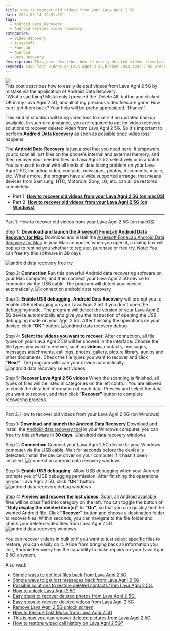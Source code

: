 ```yaml
---
title: How to recover old videos from your Lava Agni 2 5G
date: 2024-02-14 12:51:37
tags: 
  - Android Data Recovery
  - Android devices video recovery
categories: 
  - Video Recovery
  - Aiseesoft
  - FoneLab
  - Android
  - Data Recovery
description: This post describes how to easily deleted videos from Lava Agni 2 5G by mistake via the application of Android Data Recovery.
keyword: save lost videos on Lava Agni 2 5G,broken Lava Agni 2 5G videos recovery solution,Lava Agni 2 5G videos retrieval,restore deleted videos on Lava Agni 2 5G,retrieve wiped videos Lava Agni 2 5G,recover lost videos from Lava Agni 2 5G,Lava Agni 2 5G delete video recover,how to recover video in Lava Agni 2 5G,how to refind deleted video from Lava Agni 2 5G,deletes video of Lava Agni 2 5G,Lava Agni 2 5G all video delete,how to get video back from Lava Agni 2 5G
---
```


<img src="https://img0mobiles.techidaily.com/images/best-assets/devices/lava/lava-agni-2-5g/2.jpg" class="atpl-imgstyle"  />

<div class="atpl-content atpl-for-fonelab-android recover-video">

<div class="atpl-post-description-part-1">
This post describes how to easily deleted videos from Lava Agni 2 5G by mistake via the application of Android Data Recovery.
</div>

<div class="atpl-post-description-part-2">
<div class="tpl-content-sub-paragraph-question">
  "What a sad thing! Mistakenly I pressed the 'Delete All' button and clicked OK in my Lava Agni 2 5G, and all of my precious video files are gone. How can I get them back? Your help will be pretty appreciated. Thanks!"
</div>
<div class="tpl-content-sub-paragraph-content">
  <p>
    This kind of situation will bring video loss to users if no updated backup available. In such circumstance, you are required to opt for video recovery solutions to recover deleted video from Lava Agni 2 5G. So it's important to perform <a href="https://tools.techidaily.com/aiseesoft-android-data-recovery/" target="_blank" rel="noopener"><strong>Android Data Recovery</strong></a> as soon as possible once video loss happens.
  </p>
</div>

</div>

<div class="atpl-post-description-part-3">
<div class="tpl-content-sub-paragraph-normal">
    <p>
        The <a href="https://tools.techidaily.com/aiseesoft-android-data-recovery/" target="_blank" rel="noopener"><strong>Android Data Recovery</strong></a> is just a tool that you need here. It empowers you to scan all lost files on the phone's internal and external memory, and then recover your needed files on Lava Agni 2 5G selectively or in a batch. You can use it to deal with all kinds of data losing problem on your Lava Agni 2 5G, including video, contacts, messages, photos, documents, music, etc. What's more, the program have a wide supported arrange, that means devices from Samsung, HTC, Motorola, Sony, LG, etc. can all be restored completely.
    </p>
</div>
</div>

<ul>
  <li>Part 1: <strong><a href="#p1"> How to recover old videos from your Lava Agni 2 5G  (on macOS)</a></strong></li>
  <li>Part 2: <strong><a href="#p2"> How to recover old videos from your Lava Agni 2 5G  (on Windows)</a></strong></li>
</ul>

<!-- Part 1 -->
<a id="p1" name="p1" ></a><hr>

<div>
  <span class="atpl-step-part-style">Part 1. How to recover old videos from your Lava Agni 2 5G (on macOS)</span>
</div>  

<span class="atpl-stepstyle-a"><span>Step 1: </span></span> <strong>Download and launch the <a href="https://tools.techidaily.com/aiseesoft-android-data-recovery-for-mac/" target="_blank" rel="noopener">Aiseesoft FoneLab Android Data Recovery for Mac</a></strong>
Download and install the <a href="https://tools.techidaily.com/aiseesoft-android-data-recovery-for-mac/" target="_blank" rel="noopener">Aiseesoft FoneLab Android Data Recovery for Mac</a> in your Mac computer, when you open it, a dialog box will pop up to remind you whether to register, purchase or free try.
Note: You can free try this software in <strong>30</strong> days

<img src="https://tools.techidaily.com/images/apps/aiseesoft/android-data-recovery/mac-free-try.png" class="atpl-imgstyle" alt="android data recovery free try" />

<span class="atpl-stepstyle-a"><span>Step 2: </span></span> <strong>Connection</strong>
Run this powerful Android data recovering software on your Mac computer, and then connect your Lava Agni 2 5G device to computer via the USB cable. The program will detect your device automatically.
<img src="https://tools.techidaily.com/images/apps/aiseesoft/android-data-recovery/mac-connection-interface.jpg" class="atpl-imgstyle" alt="connection android data recovery" />

<span class="atpl-stepstyle-a"><span>Step 3: </span></span> <strong>Enable USB debugging.</strong>
<strong>Android Data Recovery</strong> will prompt you to enable USB debugging on your Lava Agni 2 5G if you don't open the debugging mode. The program will detect the version of your Lava Agni 2 5G device automatically and give you the instruction of opening the USB debugging mode on your Agni 2 5G. After finishing the operations on your device, click <strong>"OK"</strong> button.
<img src="https://tools.techidaily.com/images/apps/aiseesoft/android-data-recovery/mac-android-usb-debug.jpg"  class="atpl-imgstyle" alt="android data recovery debug" />

<span class="atpl-stepstyle-a"><span>Step 4: </span></span> <strong>Select the videos you want to recover.</strong>
After connection, all file types on your Lava Agni 2 5G will be showed in the interface. Choose the file types you want to recover, such as <strong>videos</strong>, contacts, messages, messages attachments, call logs, photos, gallery, picture library,  audios and other documents. Check the file types you want to recover and click <b>"Next"</b>. The program will scan your device automatically.
<img src="https://tools.techidaily.com/images/apps/aiseesoft/android-data-recovery/mac-choose-type-videos.jpg" class="atpl-imgstyle" alt="android data recovery select videos" />

<span class="atpl-stepstyle-a"><span>Step 5: </span></span> <strong>Recover Lava Agni 2 5G videos</strong>
When the scanning is finished, all types of files will be listed in categories on the left control. You are allowed to check the detailed information of each data. Preview and select the data you want to recover, and then click <b>"Recover"</b> button to complete recovering process.


<a id="p2" name="p2"></a><hr>

<!-- Part 2 -->
<div>
<span class="atpl-step-part-style">Part 2. How to recover old videos from your Lava Agni 2 5G (on Windows)</span>
</div>

<span class="atpl-stepstyle-a"><span>Step 1: </span></span> <strong>Download and launch the Android Data Recovery</strong>
Download and install the <a href="https://tools.techidaily.com/aiseesoft-android-data-recovery-for-win/" target="_blank" rel="noopener">Android data recovery tool</a> in your Windows computer, you can free try this software in <b>30 days</b>.
<img src="https://tools.techidaily.com/images/apps/aiseesoft/android-data-recovery/win-start-interface.png"  class="atpl-imgstyle" alt="android data recovery windows" />

<span class="atpl-stepstyle-a"><span>Step 2: </span></span> <strong>Connection</strong>
Connect your Lava Agni 2 5G device to your Windows computer via the USB cable. Wait for seconds before the device is detected. Install the device driver on your computer if it hasn't been installed.
<img src="https://tools.techidaily.com/images/apps/aiseesoft/android-data-recovery/win-connection-interface.png" class="atpl-imgstyle" alt="connection android data recovery windows" />

<span class="atpl-stepstyle-a"><span>Step 3: </span></span> <strong>Enable USB debugging.</strong>
Allow USB debugging when your Android prompts you of USB debugging permission. After finishing the operations on your Lava Agni 2 5G, click <b>"OK"</b> button.
<img src="https://tools.techidaily.com/images/apps/aiseesoft/android-data-recovery/win-android-usb-debug.png" class="atpl-imgstyle" alt="android data recovery debug windows" />

<span class="atpl-stepstyle-a"><span>Step 4: </span></span> <strong>Preview and recover the lost videos.</strong>
Soon, all Android available files will be classified into category on the left. You can toggle the button of <b>"Only display the deleted item(s)"</b> to <b>"On"</b>, so that you can quickly find the wanted Android file. Click <b>"Recover"</b> button and choose a destination folder to recover files. Within seconds, you can navigate to the file folder and check your deleted video files from Lava Agni 2 5G.
<img src="https://tools.techidaily.com/images/apps/aiseesoft/android-data-recovery/win-recover-videos.jpg" class="atpl-imgstyle" alt="android data recovery windows" />

<div class="atpl-post-description-part-4">
<div class="tpl-content-sub-paragraph-normal">
    <p>
        You can recover videos in bulk or if you want to just select specific files to restore, you can easily do it. Aside from bringing back all information you lost, Android Recovery has the capability to make repairs on your Lava Agni 2 5G's system.
    </p>
</div>
</div>

<ins class="adsbygoogle"
     style="display:block"
     data-ad-client="ca-pub-7571918770474297"
     data-ad-slot="8358498916"
     data-ad-format="auto"
     data-full-width-responsive="true"></ins>

<span class="atpl-alsoreadstyle">Also read:</span>
<div><ul>
<li><a href="/simple-ways-to-get-lost-files-back-from-lava-agni-2-5g-by-fonelab-android-recover-data/" target="_blank" rel="noopener"><u>Simple ways to get lost files back from Lava Agni 2 5G</u></a></li>
<li><a href="/simple-ways-to-get-lost-messages-back-from-lava-agni-2-5g-by-fonelab-android-recover-messages/" target="_blank" rel="noopener"><u>Simple ways to get lost messages back from Lava Agni 2 5G</u></a></li>
<li><a href="/possible-solutions-to-restore-deleted-contacts-from-lava-agni-2-5g-by-fonelab-android-recover-contacts/" target="_blank" rel="noopener"><u>Possible solutions to restore deleted contacts from Lava Agni 2 5G.</u></a></li>
<li><a href="/how-to-unlock-lava-agni-2-5g-by-drfone-android-unlock-android-unlock/" target="_blank" rel="noopener"><u>How to unlock Lava Agni 2 5G</u></a></li>
<li><a href="/easy-steps-to-recover-deleted-photos-from-lava-agni-2-5g-by-fonelab-android-recover-photos/" target="_blank" rel="noopener"><u>Easy steps to recover deleted photos from Lava Agni 2 5G.</u></a></li>
<li><a href="/easy-steps-to-recover-deleted-videos-from-lava-agni-2-5g-by-fonelab-android-recover-video/" target="_blank" rel="noopener"><u>Easy steps to recover deleted videos from Lava Agni 2 5G</u></a></li>
<li><a href="/remove-lava-agni-2-5g-unlock-screen-by-drfone-android-unlock-android-unlock/" target="_blank" rel="noopener"><u>Remove Lava Agni 2 5G unlock screen</u></a></li>
<li><a href="/how-to-rescue-lost-music-from-lava-agni-2-5g-by-fonelab-android-recover-music/" target="_blank" rel="noopener"><u>How to Rescue Lost Music from Lava Agni 2 5G</u></a></li>
<li><a href="/this-is-how-you-can-recover-deleted-pictures-from-lava-agni-2-5g-by-fonelab-android-recover-pictures/" target="_blank" rel="noopener"><u>This is how you can recover deleted pictures from Lava Agni 2 5G.</u></a></li>
<li><a href="/how-to-restore-wiped-call-history-on-lava-agni-2-5g-by-fonelab-android-recover-call-logs/" target="_blank" rel="noopener"><u>How to restore wiped call history on Lava Agni 2 5G?</u></a></li>
</ul></div>

</div>
